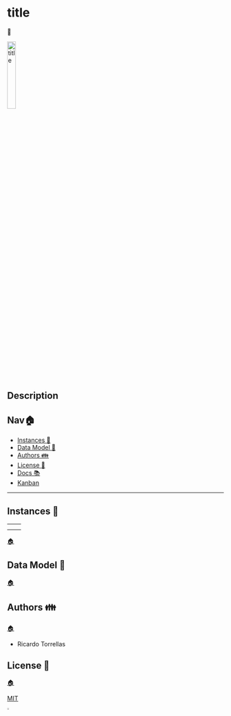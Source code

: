 # title

👻

<img src="" alt="title" width="20%">

## Description

<h2 id="nav">Nav🏠 </h2>

* [Instances 🧮](#instances)
* [Data Model 💾](#data-model)
* [Authors 👪](#authors)
* [License 📄](#license)
* [Docs 📚](https://user-name.github.io/project-name)
* [Kanban](./kanban.md)

***
<h2 id="instances">Instances 🧮 </h2>

| | |
| --- | --- |
| | |
| | |

[🏠](#nav "Back home")

<h2 id="data-model">Data Model 💾</h2>

[🏠](#nav "Back home")

<h2 id="authors">Authors 👪</h2>

[🏠](#nav "Back home")

* Ricardo Torrellas

<h2 id="license" >License 📄</h2>

[🏠](#nav "Back home")

[MIT](./LICENSE)

<img src="https://res.cloudinary.com/rick-rick-torrellas/image/upload/v1632064143/icons/pill_sakm1z.svg" alt="template" width="3%">